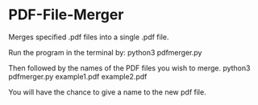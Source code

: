 # PDF-File-Merger
Merges specified .pdf files into a single .pdf file. 

Run the program in the terminal by:
python3 pdfmerger.py 

Then followed by the names of the PDF files you wish to merge.
python3 pdfmerger.py example1.pdf example2.pdf

You will have the chance to give a name to the new pdf file. 

